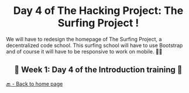 <h1 align="center">Day 4 of The Hacking Project: The Surfing Project !</h1>

We will have to redesign the homepage of The Surfing Project, a decentralized code school. This surfing school will have to use Bootstrap and of course it will have to be responsive to work on mobile. 🏄‍♂️

<h2 align="center">🎉 Week 1: Day 4 of the Introduction training 🎉</h2>

[🔙 - Back to home page](https://github.com/BenjaminCharmes/THP_Introduction)
